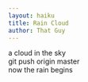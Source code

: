 ```yaml
---
layout: haiku
title: Rain Cloud
author: That Guy
---
```


a cloud in the sky<br>
git push origin master<br>
now the rain begins<br>